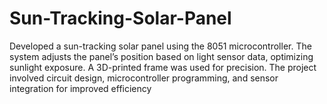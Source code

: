 # Sun-Tracking-Solar-Panel
Developed a sun-tracking solar panel using the 8051 microcontroller. The system adjusts the panel’s position based on light sensor data, optimizing sunlight exposure. A 3D-printed frame was used for precision. The project involved circuit design, microcontroller programming, and sensor integration for improved efficiency
